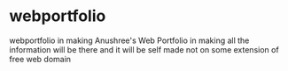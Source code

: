 # webportfolio
webportfolio in making
Anushree's Web Portfolio in making all the information will be there and it will be self made not on some extension of free web domain
